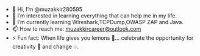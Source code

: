 - 👋 Hi, I’m @muzakkir280595
- 👀 I’m interested in learning everything that can help me in my life.
- 🌱 I’m currently learning Wireshark,TCPDump,OWASP ZAP and Java.
- 📫 How to reach me: muzakkircareer@outlook.com
- ⚡ Fun fact: When life gives you lemons 🍋… celebrate the opportunity for creativity 🎨 and change 💡. 

<!---
muzakkir280595/muzakkir280595 is a ✨ special ✨ repository because its `README.md` (this file) appears on your GitHub profile.
You can click the Preview link to take a look at your changes.
--->
